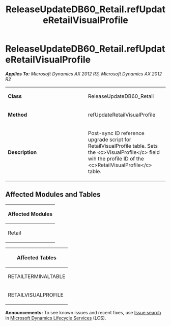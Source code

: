 ﻿---
title: ReleaseUpdateDB60_Retail.refUpdateRetailVisualProfile
TOCTitle: ReleaseUpdateDB60_Retail.refUpdateRetailVisualProfile
ms:assetid: 76748adc-1056-a7af-ae77-26792eaa6906
ms:mtpsurl: https://msdn.microsoft.com/en-us/library/JJ719353(v=AX.60)
ms:contentKeyID: 49709144
ms.date: 05/18/2015
mtps_version: v=AX.60
---

# ReleaseUpdateDB60\_Retail.refUpdateRetailVisualProfile 


_**Applies To:** Microsoft Dynamics AX 2012 R3, Microsoft Dynamics AX 2012 R2_

<table>
<colgroup>
<col style="width: 50%" />
<col style="width: 50%" />
</colgroup>
<tbody>
<tr class="odd">
<td><p><strong>Class</strong></p></td>
<td><p>ReleaseUpdateDB60_Retail</p></td>
</tr>
<tr class="even">
<td><p><strong>Method</strong></p></td>
<td><p>refUpdateRetailVisualProfile</p></td>
</tr>
<tr class="odd">
<td><p><strong>Description</strong></p></td>
<td><p>Post-sync ID reference upgrade script for RetailVisualProfile table. Sets the &lt;c&gt;VisualProfile&lt;/c&gt; field wih the profile ID of the &lt;c&gt;RetailVisualProfile&lt;/c&gt; table.</p></td>
</tr>
</tbody>
</table>


## Affected Modules and Tables

<table>
<colgroup>
<col style="width: 100%" />
</colgroup>
<thead>
<tr class="header">
<th><p>Affected Modules</p></th>
</tr>
</thead>
<tbody>
<tr class="odd">
<td><p>Retail</p></td>
</tr>
</tbody>
</table>


<table>
<colgroup>
<col style="width: 100%" />
</colgroup>
<thead>
<tr class="header">
<th><p>Affected Tables</p></th>
</tr>
</thead>
<tbody>
<tr class="odd">
<td><p>RETAILTERMINALTABLE</p></td>
</tr>
<tr class="even">
<td><p>RETAILVISUALPROFILE</p></td>
</tr>
</tbody>
</table>

  
**Announcements:** To see known issues and recent fixes, use [Issue search](http://go.microsoft.com/fwlink/?linkid=389258) in [Microsoft Dynamics Lifecycle Services](http://go.microsoft.com/fwlink/?linkid=306505) (LCS).

